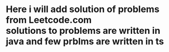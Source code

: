 <h1>Here i will add solution of problems from Leetcode.com<br>solutions to problems are written in java and few prblms are written in ts</h1>
